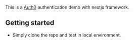 This is a [Auth0](https://auth0.com) authentication demo with nextjs framework.

## Getting started
- Simply clone the repo and test in local environment.